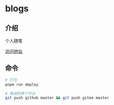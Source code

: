 # blogs

## 介绍
个人随笔

[访问地址](https://louis100.github.io/blogs)


## 命令

```sh
# 打包
pnpm run deploy

# 推送到两个平台
git push github master && git push gitee master
```
